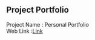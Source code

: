 ## Project Portfolio 
Project Name : Personal Portfolio <br>
Web Link :[Link](https://udhaya55.github.io/Portfolio)
